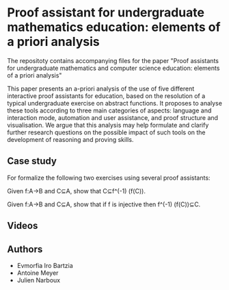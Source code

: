 # Proof assistant for undergraduate mathematics education: elements of a priori analysis

The repositoty contains accompanying files for the paper "Proof assistants for undergraduate mathematics and computer science education: elements of a priori analysis"

This paper presents an a-priori analysis of the use of five different interactive proof assistants for education, based on the resolution of a typical undergraduate exercise on abstract functions. It proposes to analyse these tools according to three main categories of aspects: language and interaction mode, automation and user assistance, and proof structure and visualisation. We argue that this analysis may help formulate and clarify further research questions on the possible impact of such tools on the development of reasoning and proving skills.

## Case study

For formalize the following two exercises using several proof assistants:

Given f:A→B and C⊆A, show that C⊆f^(-1) (f(C)).

Given f:A→B and C⊆A, show that if f is injective then f^(-1) (f(C))⊆C.

## Videos



## Authors

 - Evmorfia Iro Bartzia
 - Antoine Meyer
 - Julien Narboux


